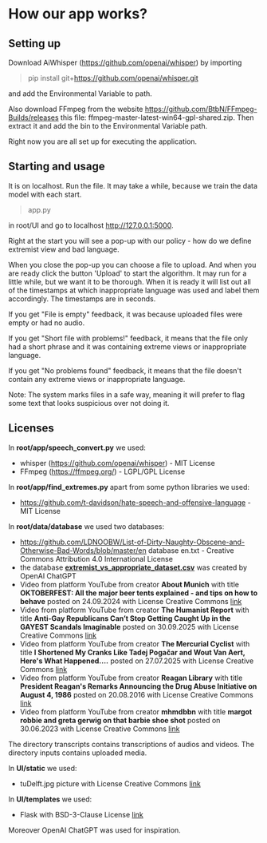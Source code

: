
# How our app works?

## Setting up
Download AiWhisper (https://github.com/openai/whisper) by importing  

> pip install git+https://github.com/openai/whisper.git 

and add the Environmental Variable to path.

Also download FFmpeg from the website https://github.com/BtbN/FFmpeg-Builds/releases this file: ffmpeg-master-latest-win64-gpl-shared.zip. Then extract it and add the bin to the Environmental Variable path.

Right now you are all set up for executing the application.

## Starting and usage

It is on localhost. Run the file. It may take a while, because we train the data model with each start.

> app.py

in root/UI and go to localhost http://127.0.0.1:5000.

Right at the start you will see a pop-up with our policy - how do we define extremist view and bad language.

When you close the pop-up you can choose a file to upload. And when you are ready click the button 'Upload' to start the algorithm. It may run for a little while, but we want it to be thorough. When it is ready it will list out all of the timestamps at which inappropriate language was used and label them accordingly. The timestamps are in seconds.

If you get "File is empty" feedback, it was because uploaded files were empty or had no audio.

If you get "Short file with problems!" feedback, it means that the file only had a short phrase and it was containing extreme views or inappropriate language.

If you get "No problems found" feedback, it means that the file doesn't contain any extreme views or inappropriate language.

Note: The system marks files in a safe way, meaning it will prefer to flag some text that looks suspicious over not doing it.

## Licenses

In **root/app/speech_convert.py** we used:
- whisper (https://github.com/openai/whisper) - MIT License
- FFmpeg (https://ffmpeg.org/) - LGPL/GPL License

In **root/app/find_extremes.py** apart from some python libraries we used:

- https://github.com/t-davidson/hate-speech-and-offensive-language - MIT License

In **root/data/database** we used two databases:

- https://github.com/LDNOOBW/List-of-Dirty-Naughty-Obscene-and-Otherwise-Bad-Words/blob/master/en database en.txt - Creative Commons Attribution 4.0 International License
- the database **[extremist_vs_appropriate_dataset.csv](root/data/database/extremist_vs_appropriate_dataset.csv)** was created by OpenAI ChatGPT
- Video from platform YouTube from creator **About Munich** with title **OKTOBERFEST: All the major beer tents explained - and tips on how to behave** posted on 24.09.2024 with License Creative Commons [link](https://www.youtube.com/watch?v=ZMhyG27O480)
- Video from platform YouTube from creator **The Humanist Report** with title **Anti-Gay Republicans Can’t Stop Getting Caught Up in the GAYEST Scandals Imaginable** posted on 30.09.2025 with License Creative Commons [link](https://www.youtube.com/watch?v=xCnRJvD6kIw)
- Video from platform YouTube from creator **The Mercurial Cyclist** with title **I Shortened My Cranks Like Tadej Pogačar and Wout Van Aert, Here's What Happened....** posted on 27.07.2025 with License Creative Commons [link](https://www.youtube.com/watch?v=1lxmsPbyFio)
- Video from platform YouTube from creator **Reagan Library** with title **President Reagan's Remarks Announcing the Drug Abuse Initiative on August 4, 1986** posted on 20.08.2016 with License Creative Commons [link](https://www.youtube.com/watch?v=EFtc-NXSX7Y)
- Video from platform YouTube from creator **mhmdbbn** with title **margot robbie and greta gerwig on that barbie shoe shot** posted on 30.06.2023 with License Creative Commons [link](https://www.youtube.com/watch?v=vB-2aM4gAe4)

The directory transcripts contains transcriptions of audios and videos.
The directory inputs contains uploaded media.


In **UI/static** we used:

- tuDelft.jpg picture with License Creative Commons [link](https://commons.wikimedia.org/wiki/File:TU-Delft-Bibl-2.jpg)

In **UI/templates** we used:

- Flask with BSD-3-Clause License [link](https://flask.palletsprojects.com/en/stable/)

Moreover OpenAI ChatGPT was used for inspiration.


